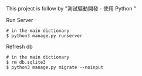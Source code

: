 This project is follow by "測試驅動開發 - 使用 Python "

Run Server
```
# in the main dictionary
$ python3 manage.py runserver
```

Refresh db
```
# in the main dictionary
$ rm db.sqlite3
$ python3 manage.py migrate --noinput
```
